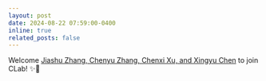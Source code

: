 ```yaml
---
layout: post
date: 2024-08-22 07:59:00-0400
inline: true
related_posts: false
---
```


Welcome [Jiashu Zhang, Chenyu Zhang, Chenxi Xu, and Xingyu Chen](https://soldierchen.github.io/people/)  to join CLab! :sparkles::clap: